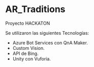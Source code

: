 # AR_Traditions
Proyecto HACKATON

Se utilizaron las siguientes Tecnologías:
- Azure Bot Services con QnA Maker.
- Custom Vision.
- API de Bing.
- Unity con Vuforia.

